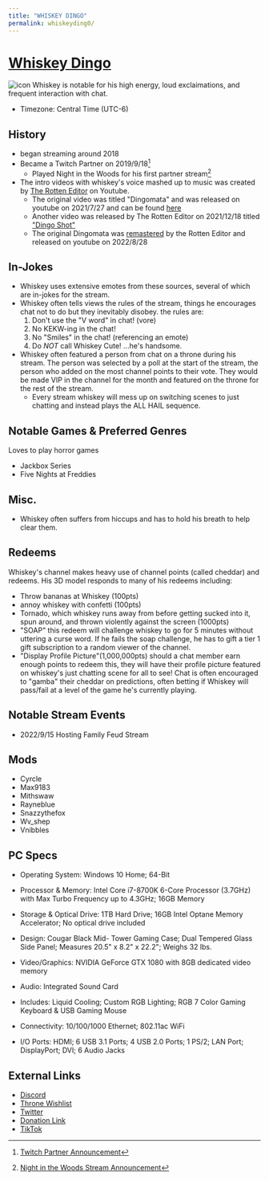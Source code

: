 ```yaml
---
title: "WHISKEY DINGO"
permalink: whiskeyding0/
---
```


# [Whiskey Dingo](https://www.twitch.tv/whiskeyding0)
![icon](https://static-cdn.jtvnw.net/jtv_user_pictures/0fc32370-996d-429c-b7a3-69b9fb15ebb2-profile_image-70x70.png)
Whiskey is notable for his high energy, loud exclaimations, and frequent interaction with chat.
- Timezone: Central Time (UTC-6)

## History
- began streaming around 2018
- Became a Twitch Partner on 2019/9/18[^1]
  - Played Night in the Woods for his first partner stream[^2]
- The intro videos with whiskey's voice mashed up to music was created by [The Rotten Editor](https://www.youtube.com/c/TheRottenEditor/) on Youtube.
  - The original video was titled "Dingomata" and was released on youtube on 2021/7/27 and can be found [here](https://www.youtube.com/watch?v=yMbSiF-6FBs)
  - Another video was released by The Rotten Editor on 2021/12/18 titled ["Dingo Shot"](https://www.youtube.com/watch?v=T7nDG-2yqYc)
  - The original Dingomata was [remastered](https://www.youtube.com/watch?v=yMbSiF-6FBs) by the Rotten Editor and released on youtube on 2022/8/28

## In-Jokes
- Whiskey uses extensive emotes from these sources, several of which are in-jokes for the stream.
- Whiskey often tells views the rules of the stream, things he encourages chat not to do but they inevitably disobey. the rules are:
  1. Don't use the "V word" in chat! (vore)
  2. No KEKW-ing in the chat!
  3. No "Smiles" in the chat! (referencing an emote)
  4. Do *NOT* call Whiskey Cute! ...he's handsome.
- Whiskey often featured a person from chat on a throne during his stream. The person was selected by a poll at the start of the stream, the person who added on the most channel points to their vote. They would be made VIP in the channel for the month and featured on the throne for the rest of the stream. 
  - Every stream whiskey will mess up on switching scenes to just chatting and instead plays the ALL HAIL sequence.

## Notable Games & Preferred Genres
Loves to play horror games
- Jackbox Series
- Five Nights at Freddies

## Misc.
- Whiskey often suffers from hiccups and has to hold his breath to help clear them.

## Redeems
Whiskey's channel makes heavy use of channel points (called cheddar) and redeems. His 3D model responds to many of his redeems including:
- Throw bananas at Whiskey (100pts)
- annoy whiskey with confetti (100pts)
- Tornado, which whiskey runs away from before getting sucked into it, spun around, and thrown violently against the screen (1000pts)
- "SOAP" this redeem will challenge whiskey to go for 5 minutes without uttering a curse word. If he fails the soap challenge, he has to gift a tier 1 gift subscription to a random viewer of the channel.
- "Display Profile Picture"(1,000,000pts) should a chat member earn enough points to redeem this, they will have their profile picture featured on whiskey's just chatting scene for all to see!
Chat is often encouraged to "gamba" their cheddar on predictions, often betting if Whiskey will pass/fail at a level of the game he's currently playing. 

## Notable Stream Events
- 2022/9/15 Hosting Family Feud Stream

## Mods
- Cyrcle
- Max9183
- Mithswaw
- Rayneblue
- Snazzythefox
- Wv_shep
- Vnibbles

## PC Specs
- Operating System: Windows 10 Home; 64-Bit

- Processor & Memory: Intel Core i7-8700K 6-Core Processor (3.7GHz) with Max Turbo Frequency up to 4.3GHz; 16GB Memory

- Storage & Optical Drive: 1TB Hard Drive; 16GB Intel Optane Memory Accelerator; No optical drive included

- Design: Cougar Black Mid- Tower Gaming Case; Dual Tempered Glass Side Panel; Measures 20.5" x 8.2" x 22.2"; Weighs 32 lbs.

- Video/Graphics: NVIDIA GeForce GTX 1080 with 8GB dedicated video memory

- Audio: Integrated Sound Card

- Includes: Liquid Cooling; Custom RGB Lighting; RGB 7 Color Gaming Keyboard & USB Gaming Mouse

- Connectivity: 10/100/1000 Ethernet; 802.11ac WiFi

- I/O Ports: HDMI; 6 USB 3.1 Ports; 4 USB 2.0 Ports; 1 PS/2; LAN Port; DisplayPort; DVI; 6 Audio Jacks

## External Links
- [Discord](https://discord.com/invite/dingoden)
- [Throne Wishlist](https://throne.me/u/whiskeyding0)
- [Twitter](https://twitter.com/Whiskey_Dingo)
- [Donation Link](https://streamlabs.com/whiskeyding0/tip)
- [TikTok](https://www.tiktok.com/@whiskeyding0)

[^1]: [Twitch Partner Announcement](https://twitter.com/Whiskey_Dingo/status/1174473493217513473)
[^2]: [Night in the Woods Stream Announcement](https://discord.com/channels/178042794386915328/498076901705908234/624411124082933761)
